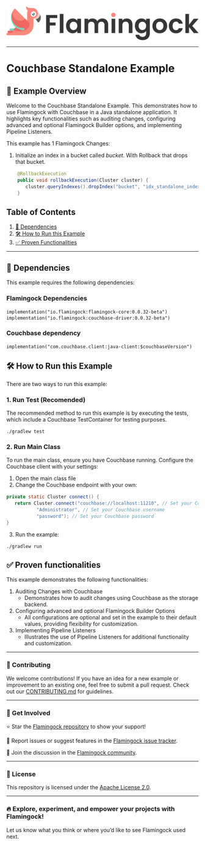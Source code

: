 ![Header Image](../misc/logo-with-text.png)
___

# Couchbase Standalone Example

## 📖 Example Overview

Welcome to the Couchbase Standalone Example. This demonstrates how to use Flamingock with Couchbase in a Java
standalone application. It highlights key functionalities such as auditing changes, configuring advanced and optional
Flamingock Builder options, and implementing Pipeline Listeners.

This example has 1 Flamingock Changes:
1. Initialize an index in a bucket called *bucket*. With Rollback that drops that bucket.
```java
    @RollbackExecution
    public void rollbackExecution(Cluster cluster) {
       cluster.queryIndexes().dropIndex("bucket", "idx_standalone_index", DropQueryIndexOptions.dropQueryIndexOptions().ignoreIfNotExists(true));
    }
```

## Table of Contents

1. [📌 Dependencies](#-dependencies)
2. [🛠 How to Run this Example](#-how-to-run-this-example)
3. [✅ Proven Functionalities](#-proven-functionalities)

---

## 📌 Dependencies

This example requires the following dependencies:
### Flamingock Dependencies
    implementation("io.flamingock:flamingock-core:0.0.32-beta")
    implementation("io.flamingock:couchbase-driver:0.0.32-beta")

### Couchbase dependency
    implementation("com.couchbase.client:java-client:$couchbaseVersion")

## 🛠 How to Run this Example

There are two ways to run this example:

### 1. Run Test (Recomended)
The recommended method to run this example is by executing the tests, which include a Couchbase TestContainer for testing
purposes.
```shell
./gradlew test
```

### 2. Run Main Class
To run the main class, ensure you have Couchbase running. Configure the Couchbase client with your settings:

1. Open the main class file
2. Change the Couchbase endpoint with your own:
```java
private static Cluster connect() {
   return Cluster.connect("couchbase://localhost:11210", // Set your Couchbase endpoint
           "Administrator", // Set your Couchbase username
           "password"); // Set your Couchbase password
}
```
3. Run the example:
```shell
./gradlew run
```

## ✅ Proven functionalities

This example demonstrates the following functionalities:
1. Auditing Changes with Couchbase
   - Demonstrates how to audit changes using Couchbase as the storage backend.
2. Configuring advanced and optional Flamingock Builder Options
   - All configurations are optional and set in the example to their default values, providing flexibility for customization.
3. Implementing Pipeline Listeners
   - Illustrates the use of Pipeline Listeners for additional functionality and customization.

___

### 📢 Contributing
We welcome contributions! If you have an idea for a new example or improvement to an existing one, feel free to submit a
pull request. Check out our [CONTRIBUTING.md](../CONTRIBUTING.md) for guidelines.

___

### 🤝 Get Involved
⭐ Star the [Flamingock repository](https://github.com/mongock/flamingock-project) to show your support!

🐞 Report issues or suggest features in the [Flamingock issue tracker](https://github.com/mongock/flamingock-project/issues).

💬 Join the discussion in the [Flamingock community](https://github.com/mongock/flamingock-project/discussions).

___

### 📜 License
This repository is licensed under the [Apache License 2.0](../LICENSE.md).

___

### 🔥 Explore, experiment, and empower your projects with Flamingock!
Let us know what you think or where you’d like to see Flamingock used next.
